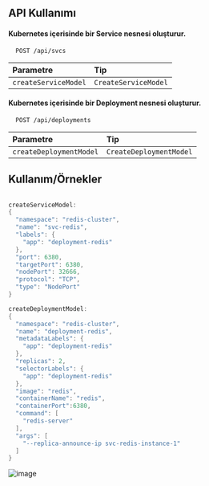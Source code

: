 
## API Kullanımı

#### Kubernetes içerisinde bir Service nesnesi oluşturur.

```http
  POST /api/svcs
```

| Parametre | Tip     | 
| :-------- | :------- 
| `createServiceModel` | `CreateServiceModel`

#### Kubernetes içerisinde bir Deployment nesnesi oluşturur.

```http
  POST /api/deployments
```

| Parametre | Tip     | 
| :-------- | :------- | 
| `createDeploymentModel`      | `CreateDeploymentModel` | 



  
## Kullanım/Örnekler

```java

createServiceModel:
{
  "namespace": "redis-cluster",
  "name": "svc-redis",
  "labels": {
    "app": "deployment-redis"
  },
  "port": 6380,
  "targetPort": 6380,
  "nodePort": 32666,
  "protocol": "TCP",
  "type": "NodePort"
}

createDeploymentModel:
{
  "namespace": "redis-cluster",
  "name": "deployment-redis",
  "metadataLabels": {
    "app": "deployment-redis"
  },
  "replicas": 2,
  "selectorLabels": {
    "app": "deployment-redis"
  },
  "image": "redis",
  "containerName": "redis",
  "containerPort":6380,
  "command": [
    "redis-server"
  ],
  "args": [
    "--replica-announce-ip svc-redis-instance-1"
  ]
}
```
![image](https://user-images.githubusercontent.com/21373505/144596598-ba7a0013-4e9c-4265-a426-3eedd9b515b3.png)
  